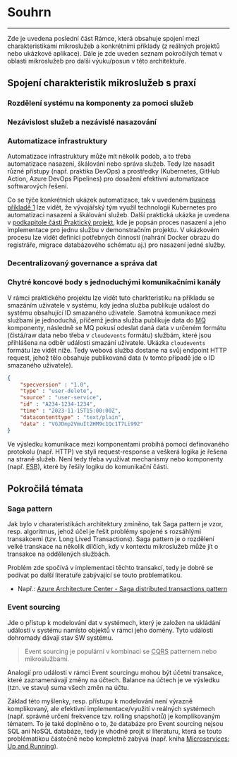# Souhrn
---
Zde je uvedena poslední část Rámce, která obsahuje spojení mezi charakteristikami mikroslužeb a konkrétními příklady (z reálných projektů nebo ukázkové aplikace). Dále je zde uveden seznam pokročilých témat v oblasti mikroslužeb pro další výuku/posun v této architektuře.

## Spojení charakteristik mikroslužeb s praxí
### Rozdělení systému na komponenty za pomoci služeb
### Nezávislost služeb a nezávislé nasazování
### Automatizace infrastruktury
Automatizace infrastruktury může mít několik podob, a to třeba automatizace nasazení, škálování nebo správa služeb. Tedy lze nasadit různé přístupy (např. praktika DevOps) a prostředky (Kubernetes, GitHub Action, Azure DevOps Pipelines) pro dosažení efektivní automatizace softwarových řešení.

Co se týče konkrétních ukázek automatizace, tak v uvedeném [business příkladě 1](/framework/business-cases?id=business-případ-1) lze vidět, že vývojářský tým využil technologii Kubernetes pro automatizaci nasazení a škálování služeb. Další praktická ukázka je uvedena v [podkapitole části Praktický projekt](/framework/on-hands-project?id=automatizace-infrastruktury), kde je popsán proces nasazení a jeho implementace pro jednu službu v demonstračním projektu. V ukázkovém procesu lze vidět definici potřebných činností (nahrání Docker obrazu do registráře, migrace databázového schématu aj.) pro nasazení jedné služby.
### Decentralizovaný governance a správa dat

### Chytré koncové body s jednoduchými komunikačními kanály
V rámci praktického projektu lze vidět tuto charkteristiku na příkladu se smazáním uživatele v systému, kdy jedna služba publikuje událost do systému obsahující ID smazaného uživatele. Samotná komunikace mezi službami je jednoduchá, přičemž jedna služba publikuje data do <abbr title="Message Queue">MQ</abbr> komponenty, následně se MQ pokusí odeslat daná data v určeném formátu (čistá/raw data nebo třeba v `cloudevents` formátu) službám, které jsou přihlášena na odběr události smazání uživatele. Ukázka `cloudevents` formátu lze vidět níže. Tedy webová služba dostane na svůj endpoint HTTP request, jehož tělo obsahuje publikovaná data (v tomto případě jde o ID smazaného uživatele).

```json
{
    "specversion" : "1.0",
    "type" : "user-delete",
    "source" : "user-service",
    "id" : "A234-1234-1234",
    "time" : "2023-11-15T15:00:00Z",
    "datacontenttype" : "text/plain",
    "data" : "VGJDmp2VmuIt2HM9c1Qc1T7Li992"
}
```
Ve výsledku komunikace mezi komponentami probíhá pomocí definovaného protokolu (např. HTTP) ve styli request-response a veškerá logika je řešena na straně služeb. Není tedy třeba využívat mechanismy nebo komponenty (např. <abbr title="Enterprise Service Bus">ESB</abbr>), které by řešily logiku do komunikační části.

## Pokročilá témata
### Saga pattern
Jak bylo v charateristikách architektury zmíněno, tak Saga pattern je vzor, resp. algoritmus, jehož účel je řešit problémy spojené s rozsáhlými transakcemi (tzv. Long Lived Transactions). Saga pattern je o rozdělení velké transkace na několik dílčích, kdy v kontextu mikroslužeb může jít o transakce na oddělených službách. 

Problém zde spočívá v implementaci těchto transakcí, tedy je dobré se podívat po další literatuře zabývající se touto problematikou.
- Např.: [Azure Architecture Center - Saga distributed transactions pattern](https://learn.microsoft.com/en-us/azure/architecture/reference-architectures/saga/saga)

### Event sourcing
Jde o přístup k modelování dat v systémech, který je založen na ukládání událostí v systému namísto objektů v rámci jeho domény. Tyto události dohromady dávají stav SW systému.
> Event sourcing je populární v kombinaci se <abbr title="Command Query Responsibility Separation">CQRS</abbr> patternem nebo mikroslužbami.

Analogií pro události v rámci Event sourcingu mohou být účetní transakce, které zaznamenávají změny na účtech. Balance na účtech je ve výsledku (tzn. ve stavu) suma všech změn na účtu.

Základ této myšlenky, resp. přístupu k modelování není výrazně komplikovaný, ale efektivní implementace/využití v reálných systémech (např. správné určení frekvence tzv. rolling snapshotů) je komplikovaným tématem. To je také doplněno o to, že databáze pro Event sourcing nejsou SQL ani NoSQL databáze, tedy je vhodné projít si literaturu, která se touto problématikou částečně nebo kompletně zabývá (např. kniha [Microservices: Up and Running](https://implementing-microservices.github.io/)).
